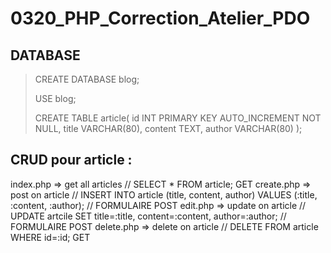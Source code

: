 # 0320_PHP_Correction_Atelier_PDO

## DATABASE

>
> CREATE DATABASE blog;
>
> USE blog;
>
> CREATE TABLE article(
> id INT PRIMARY KEY AUTO_INCREMENT NOT NULL,
> title VARCHAR(80),
> content TEXT,
> author VARCHAR(80)
> );
>

## CRUD pour article :

index.php => get all articles // SELECT * FROM article; GET
create.php => post on article // INSERT INTO article (title, content, author) VALUES (:title, :content, :author); // FORMULAIRE POST
edit.php => update on article // UPDATE artcile SET title=:title, content=:content, author=:author; // FORMULAIRE POST
delete.php => delete on article // DELETE FROM article WHERE id=:id; GET

